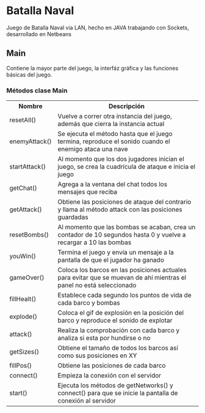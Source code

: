 # Batalla Naval
Juego de Batalla Naval via LAN, hecho en JAVA trabajando con Sockets, desarrollado en Netbeans

## Main
Contiene la mayor parte del juego, la interfáz gráfica y las funciones básicas del juego.

### Métodos clase Main
<table>
  <tr>
    <th>Nombre</th>
    <th>Descripción</th>
  </tr>
  <tr>
    <td>resetAll()</td>
    <td>Vuelve a correr otra instancia del juego, además que cierra la instancia actual</td>
  </tr>
  <tr>
    <td>enemyAttack()</td>
    <td>Se ejecuta el método hasta que el juego termina, reproduce el sonido cuando el enemigo ataca una nave</td>
  </tr>
  <tr>
    <td>startAttack()</td>
    <td>Al momento que los dos jugadores inician el juego, se crea la cuadrícula de ataque e inicia el juego</td>
  </tr>
  <tr>
    <td>getChat()</td>
    <td>Agrega a la ventana del chat todos los mensajes que reciba</td>
  </tr>
  <tr>
    <td>getAttack()</td>
    <td>Obtiene las posiciones de ataque del contrario y llama al método attack con las posiciones guardadas</td>
  </tr>
  <tr>
    <td>resetBombs()</td>
    <td>Al momento que las bombas se acaban, crea un contador de 10 segundos hasta 0 y vuelve a recargar a 10 las bombas</td>
  </tr>
  <tr>
    <td>youWin()</td>
    <td>Termina el juego y envía un mensaje a la pantalla de que el jugador ha ganado</td>
  </tr>
  <tr>
    <td>gameOver()</td>
    <td>Coloca los barcos en las posiciones actuales para evitar que se muevan de ahí mientras el panel no está seleccionado</td>
  </tr>
  <tr>
    <td>fillHealt()</td>
    <td>Establece cada segundo los puntos de vida de cada barco y bombas</td>
  </tr>
  <tr>
    <td>explode()</td>
    <td>Coloca el gif de explosión en la posición del barco y reproduce el sonido de explotar</td>
  </tr>
  <tr>
    <td>attack()</td>
    <td>Realiza la comprobación con cada barco y analiza si esta por hundirse o no</td>
  </tr>
  <tr>
    <td>getSizes()</td>
    <td>Obtiene el tamaño de todos los barcos así como sus posiciones en XY</td>
  </tr>
  <tr>
    <td>fillPos()</td>
    <td>Obtiene las posiciones de cada barco</td>
  </tr>
  <tr>
    <td>connect()</td>
    <td>Empieza la conexión con el servidor</td>
  </tr>
  <tr>
    <td>start()</td>
    <td>Ejecuta los métodos de getNetworks() y connect() para que se inicie la pantalla de conexión al servidor</td>
  </tr>
</table>
